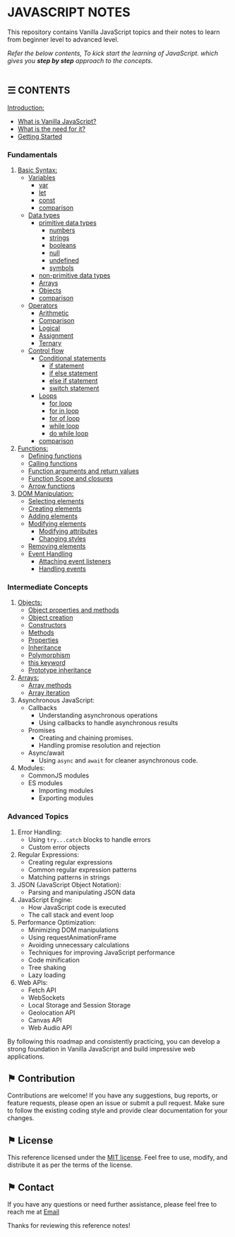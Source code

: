# JAVASCRIPT NOTES

This repository contains Vanilla JavaScript topics and their notes to learn from beginner level to advanced level.

*Refer the below contents, To kick start the learning of JavaScript. which gives you __step by step__ approach to the concepts.*
\
&nbsp;

## &#9776; CONTENTS 
[Introduction:](./introduction.md)
- [What is Vanilla JavaScript?](./introduction.md#-what-is-vanilla-javascript)
- [What is the need for it?](./introduction.md#-what-is-the-need-for-it)
- [Getting Started](./introduction.md#-getting-started)

### Fundamentals
1. [Basic Syntax:](./docs/basic-syntax.md)
	- [Variables](./docs/variables.md)
		- [var](./docs/variables.md#-var)
		- [let](./docs/variables.md#-let)
		- [const](./docs/variables.md#-const)
		- [comparison](./docs/variables.md#-comparison)
	- [Data types](./docs/data-types.md)
		- [primitive data types](./docs/data-types.md#-primitive-data-types) 
			- [numbers](./docs/data-types.md#-numbers)
			- [strings](./docs/data-types.md#-strings)
			- [booleans](./docs/data-types.md#-booleans)
			- [null](./docs/data-types.md#-null)
			- [undefined](./docs/data-types.md#-undefined) 
			- [symbols](./docs/data-types.md#-symbols)
		- [non-primitive data types](./docs/data-types.md#-non-primitive-data-types)
	    - [Arrays](./docs/data-types.md#-arrays)
	    - [Objects](./docs/data-types.md#-objects)	
		- [comparison](./docs/data-types.md#-comparison)
	- [Operators](./docs/operators.md)
		- [Arithmetic](./docs/operators.md#-arithmetic)
		- [Comparison ](./docs/operators.md#-comparison)
		- [Logical ](./docs/operators.md#-logical)
		- [Assignment](./docs/operators.md#-assignment)
		- [Ternary](./docs/operators.md#-ternary)
	- [Control flow](./docs/control-flow.md)
		- [Conditional statements](./docs/control-flow.md#-conditional-statements)
			- [if statement](./docs/control-flow.md#-if-statement)
			- [if else statement](./docs/control-flow.md#-if-else-statement)
			- [else if statement](./docs/control-flow.md#-else-if-statement)
			- [switch statement](./docs/control-flow.md#-switch-statement)
		- [Loops](./docs/control-flow.md#-loops)
			- [for loop](./docs/control-flow.md#-for-loop)
			- [for in loop](./docs/control-flow.md#-for-in-loop)
			- [for of loop](./docs/control-flow.md#-for-of-loop)
			- [while loop](./docs/control-flow.md#-while-loop)
			- [do while loop](./docs/control-flow.md#-do-while-loop)
		- [comparison](./docs/control-flow.md#-comparison)
2. [Functions:](./docs/functions.md)
	- [Defining functions](./docs/functions.md#-defining-functions)
	- [Calling functions](./docs/functions.md#-calling-functions)
	- [Function arguments and return values](./docs/functions.md#-function-arguments-and-return-values)
	- [Function Scope and closures](./docs/functions.md#-function-scope-and-closures)
	- [Arrow functions](./docs/functions.md#-arrow-functions)
3. [DOM Manipulation:](./docs/dom-manipulation.md)
	- [Selecting elements](./docs/dom-manipulation.md#-selecting-elements)
	- [Creating elements](./docs/dom-manipulation.md#-creating-elements)
	- [Adding elements](./docs/dom-manipulation.md#-adding-elements)
	- [Modifying elements](./docs/dom-manipulation.md#-modifying-elements)
		- [Modifying attributes](./docs/dom-manipulation.md#-modifying-attributes)
		- [Changing styles](./docs/dom-manipulation.md#-changing-styles)
	- [Removing elements](./docs/dom-manipulation.md#-removing-elements)
	- [Event Handling](./docs/dom-manipulation.md#-event-handling)
		- [Attaching event listeners](./docs/dom-manipulation.md#-attaching-event-listeners)
		- [Handling events](./docs/dom-manipulation.md#-handling-events)

### Intermediate Concepts
1. [Objects:](./docs/objects.md)
	- [Object properties and methods](./docs/objects.md#-object-properties-and-methods)
	- [Object creation](./docs/objects.md#-object-creation)
	- [Constructors](./docs/objects.md#-constructors)
	- [Methods](./docs/objects.md#-methods)
	- [Properties](./docs/objects.md#-properties)
	- [Inheritance](./docs/objects.md#-inheritance)
	- [Polymorphism](./docs/objects.md#-polymorphism)
	- [this keyword](./docs/objects.md#-this-keyword)
	- [Prototype inheritance](./docs/objects.md#-prototype-inheritance)
2. [Arrays:](./docs/arrays.md)
	- [Array methods](./docs/arrays.md#-array-methods)
	- [Array iteration](./docs/arrays.md#-array-iteration)
3. Asynchronous JavaScript:
	- Callbacks
		- Understanding asynchronous operations
		- Using callbacks to handle asynchronous results
	- Promises
		- Creating and chaining promises.
		- Handling promise resolution and rejection
	- Async/await
		- Using `async` and `await` for cleaner asynchronous code.
4. Modules:
	- CommonJS modules
	- ES modules
		- Importing modules
		- Exporting modules

### Advanced Topics
1. Error Handling:
	- Using `try...catch` blocks to handle errors
	- Custom error objects
2. Regular Expressions:
	- Creating regular expressions
	- Common regular expression patterns
	- Matching patterns in strings
3. JSON (JavaScript Object Notation):
	- Parsing and manipulating JSON data
4. JavaScript Engine:
	- How JavaScript code is executed
	- The call stack and event loop
5. Performance Optimization:
	- Minimizing DOM manipulations
	- Using requestAnimationFrame
	- Avoiding unnecessary calculations
	- Techniques for improving JavaScript performance
	- Code minification
	- Tree shaking
	- Lazy loading
6. Web APIs:
	- Fetch API
	- WebSockets
	- Local Storage and Session Storage
	- Geolocation API
	- Canvas API
	- Web Audio API

By following this roadmap and consistently practicing, you can develop a strong foundation in Vanilla JavaScript and build impressive web applications.

## &#9873; Contribution
Contributions are welcome! If you have any suggestions, bug reports, or feature requests, please open an issue or submit a pull request. Make sure to follow the existing coding style and provide clear documentation for your changes.

## &#9873; License
This reference licensed under the [MIT license](LICENSE). Feel free to use, modify, and distribute it as per the terms of the license.

## &#9873; Contact
If you have any questions or need further assistance, please feel free to reach me at [Email](mailto:social_text)


Thanks for reviewing this reference notes!